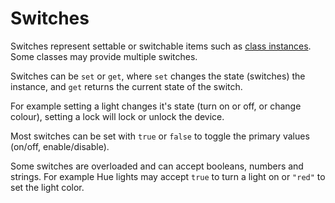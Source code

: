# Switches

Switches represent settable or switchable items such as [class instances](classes.md).
Some classes may provide multiple switches.

Switches can be `set` or `get`, where `set` changes the state (switches) the instance, and `get` returns the current state of the switch.

For example setting a light changes it's state (turn on or off, or change colour), setting a lock will lock or unlock the device.

Most switches can be set with `true` or `false` to toggle the primary values (on/off, enable/disable).

Some switches are overloaded and can accept booleans, numbers and strings. For example Hue lights may accept `true` to turn a light on or `"red"` to set the light color.
